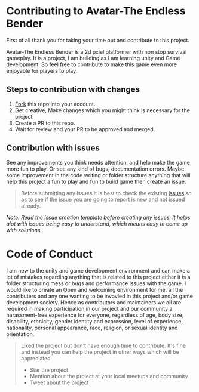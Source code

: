 # Contributing to Avatar-The Endless Bender

First of all thank you for taking your time out and contribute to this project.

Avatar-The Endless Bender is a 2d pxiel platformer with non stop survival gameplay. It is a project, I am building as I am learning unity and Game development. So feel
free to contribute to make this game even more enjoyable for players to play.

## Steps to contribution with changes

1. [Fork](https://github.com/floktalesgaming/avatar-theendlessbender/fork) this repo into your account.
2. Get creative, Make changes which you might think is necessary for the project.
3. Create a PR to this repo.
4. Wait for review and your PR to be approved and merged.


## Contribution with issues

See any improvements you think needs attention, and help make the game more fun to play. Or see any kind of bugs, documentation errors. Maybe some improvement in the code
writing or folder structure anything that will help this project a fun to play and fun to build game then create an [issue](https://github.com/floktalesgaming/avatar-theendlessbender/issues).

> Before submitting any issues it is best to check the existing [issues](https://github.com/floktalesgaming/avatar-theendlessbender/issues) so as to see if the issue you are going to report is new and not issued already.

_Note: Read the issue creation template before creating any issues. It helps alot with issues being easy to understand, which means easy to come up with solutions._

# Code of Conduct

I am new to the unity and game development environment and can make a lot of mistakes regarding anything that is related to this project either it is a folder structuring
mess or bugs and performance issues with the game.
I would like to create an Open and welcoming environment for me, all the contributers and any one wanting to be invovled in this project and/or game development society.
Hence as contributors and maintainers we all are required in making participation in our project and our community a harassment-free experience for everyone, regardless of age, body size, disability, ethnicity, gender identity and expression, level of experience, nationality, personal appearance, race, religion, or sexual identity and orientation.

> Liked the project but don't have enough time to contribute. It's fine and instead you can help the project in other ways which will be appreciated
> - Star the project
> - Mention about the project at your local meetups and community
> - Tweet about the project

